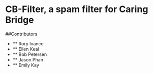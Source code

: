 # CB-Filter, a spam filter for Caring Bridge

##Contributors
- ** Rory Ivance
- ** Ellen Keal
- ** Bob Petersen
- ** Jason Phan
- ** Emily Kay